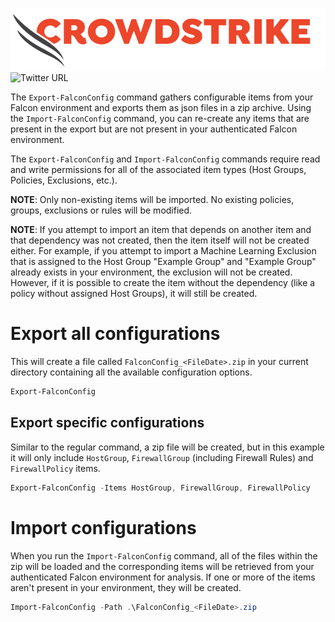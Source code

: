 ![CrowdStrike Falcon](https://raw.githubusercontent.com/CrowdStrike/falconpy/main/docs/asset/cs-logo.png)
![Twitter URL](https://img.shields.io/twitter/url?label=Follow%20%40CrowdStrike&style=social&url=https%3A%2F%2Ftwitter.com%2FCrowdStrike)

The `Export-FalconConfig` command gathers configurable items from your Falcon environment and exports them as json files in a zip archive. Using the `Import-FalconConfig` command, you can re-create any items that are present in the export but are not present in your authenticated Falcon environment. 

The `Export-FalconConfig` and `Import-FalconConfig` commands require read and write permissions for all of the associated item types (Host Groups, Policies, Exclusions, etc.).

**NOTE**: Only non-existing items will be imported. No existing policies, groups, exclusions or rules will be modified.

**NOTE**: If you attempt to import an item that depends on another item and that dependency was not created, then the item itself will not be created either. For example, if you attempt to import a Machine Learning Exclusion that is assigned to the Host Group "Example Group" and "Example Group" already exists in your environment, the exclusion will not be created. However, if it is possible to create the item without the dependency (like a policy without assigned Host Groups), it will still be created.

# Export all configurations
This will create a file called `FalconConfig_<FileDate>.zip` in your current directory containing all the available configuration options.
```powershell
Export-FalconConfig
```
## Export specific configurations
Similar to the regular command, a zip file will be created, but in this example it will only include `HostGroup`, `FirewallGroup` (including Firewall Rules) and `FirewallPolicy` items.
```powershell
Export-FalconConfig -Items HostGroup, FirewallGroup, FirewallPolicy
```
# Import configurations
When you run the `Import-FalconConfig` command, all of the files within the zip will be loaded and the corresponding items will be retrieved from your authenticated Falcon environment for analysis. If one or more of the items aren't present in your environment, they will be created.
```powershell
Import-FalconConfig -Path .\FalconConfig_<FileDate>.zip
```